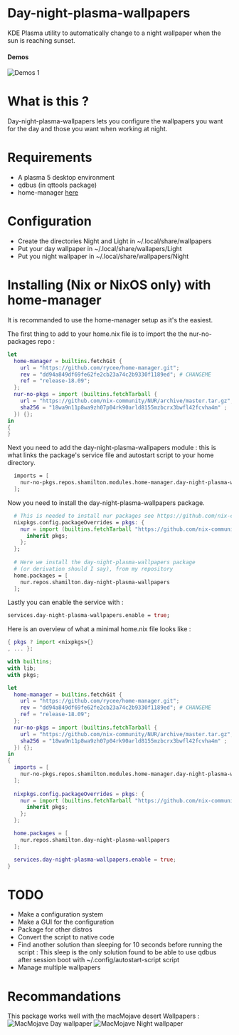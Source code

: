 # Day-night-plasma-wallpapers
KDE Plasma utility to automatically change to a night wallpaper when the sun is reaching sunset.

#### Demos
![Demos 1](https://github.com/SCOTT-HAMILTON/Ressources/raw/master/Day-night-plasma-wallpapers/demos/demos1.gif)

# What is this ?
Day-night-plasma-wallpapers lets you configure the wallpapers you want for the day and those
you want when working at night.

# Requirements
 - A plasma 5 desktop environment
 - qdbus (in qttools package)
 - home-manager [here](https://github.com/rycee/home-manager)

# Configuration
 - Create the directories Night and Light in ~/.local/share/wallpapers
 - Put your day wallpaper in ~/.local/share/wallapers/Light
 - Put you night wallpaper in ~/.local/share/wallpapers/Night

# Installing (Nix or NixOS only) with home-manager
It is recommanded to use the home-manager setup as it's the easiest.

The first thing to add to your home.nix file is to import the the nur-no-packages repo : 
```nix
let
  home-manager = builtins.fetchGit {
    url = "https://github.com/rycee/home-manager.git";
    rev = "dd94a849df69fe62fe2cb23a74c2b9330f1189ed"; # CHANGEME 
    ref = "release-18.09";
  };
  nur-no-pkgs = import (builtins.fetchTarball {
    url = "https://github.com/nix-community/NUR/archive/master.tar.gz";
    sha256 = "18wa9n11p8wa9zh07p04rk90arld8155mzbcrx3bwfl42fcvha4m" ;
  }) {};
in
{
}
```

Next you need to add the day-night-plasma-wallpapers module : this is 
what links the package's service file and autostart script to your home directory.

```nix
  imports = [
    nur-no-pkgs.repos.shamilton.modules.home-manager.day-night-plasma-wallpapers 
  ];
```
Now you need to install the day-night-plasma-wallpapers package.

```nix
  # This is needed to install nur packages see https://github.com/nix-community/nur#installation
  nixpkgs.config.packageOverrides = pkgs: {
    nur = import (builtins.fetchTarball "https://github.com/nix-community/NUR/archive/master.tar.gz") {
      inherit pkgs;
    };
  };
	
  # Here we install the day-night-plasma-wallpapers package
  # (or derivation should I say), from my repository
  home.packages = [
    nur.repos.shamilton.day-night-plasma-wallpapers 
  ];

```
Lastly you can enable the service with : 

```nix
services.day-night-plasma-wallpapers.enable = true;
```

Here is an overview of what a minimal home.nix file looks like : 
```nix
{ pkgs ? import <nixpkgs>{}
, ... }:

with builtins;
with lib;
with pkgs;

let
  home-manager = builtins.fetchGit {
    url = "https://github.com/rycee/home-manager.git";
    rev = "dd94a849df69fe62fe2cb23a74c2b9330f1189ed"; # CHANGEME 
    ref = "release-18.09";
  };
  nur-no-pkgs = import (builtins.fetchTarball {
    url = "https://github.com/nix-community/NUR/archive/master.tar.gz";
    sha256 = "18wa9n11p8wa9zh07p04rk90arld8155mzbcrx3bwfl42fcvha4m" ;
  }) {};
in
{
  imports = [
    nur-no-pkgs.repos.shamilton.modules.home-manager.day-night-plasma-wallpapers 
  ];
  
  nixpkgs.config.packageOverrides = pkgs: {
    nur = import (builtins.fetchTarball "https://github.com/nix-community/NUR/archive/master.tar.gz") {
      inherit pkgs;
    };
  };

  home.packages = [
    nur.repos.shamilton.day-night-plasma-wallpapers 
  ];

  services.day-night-plasma-wallpapers.enable = true;
}
```

# TODO
 * Make a configuration system
 * Make a GUI for the configuration
 * Package for other distros
 * Convert the script to native code
 * Find another solution than sleeping for 10 seconds before running the script : 
	This sleep is the only solution found to be able to use qdbus after session boot with ~/.config/autostart-script script
 * Manage multiple wallpapers

# Recommandations
This package works well with the macMojave desert Wallpapers : 
![MacMojave Day wallpaper](https://github.com/SCOTT-HAMILTON/Ressources/raw/master/Day-night-plasma-wallpapers/macMojaveWallPapers/macOS-Mojave-Day-wallpaper.jpg)
![MacMojave Night wallpaper](https://github.com/SCOTT-HAMILTON/Ressources/blob/master/Day-night-plasma-wallpapers/macMojaveWallPapers/macOS-Mojave-Night-wallpaper.jpg)
